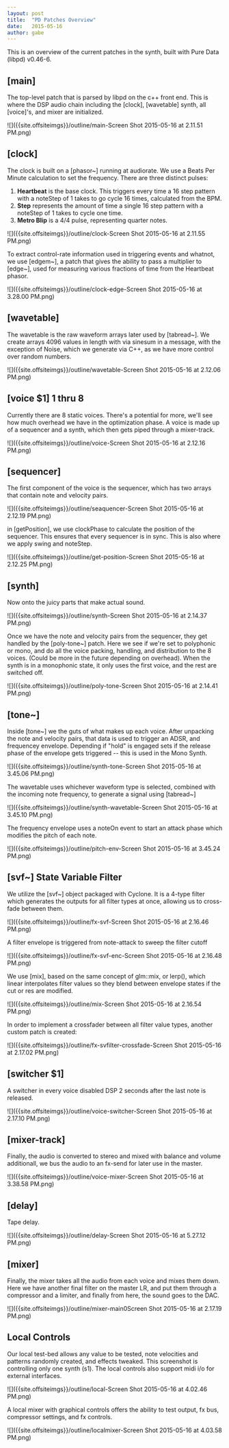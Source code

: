 ```yaml
---
layout: post
title:  "PD Patches Overview"
date:   2015-05-16
author: gabe
---
```


This is an overview of the current patches in the synth, built with Pure Data (libpd) v0.46-6.

## [main]

The top-level patch that is parsed by libpd on the c++ front end. This is where the DSP audio chain including the [clock], [wavetable] synth, all [voice]'s, and mixer are initialized.

![]({{site.offsiteimgs}}/outline/main-Screen Shot 2015-05-16 at 2.11.51 PM.png)

## [clock]

The clock is built on a [phasor~] running at audiorate. We use a Beats Per Minute calculation to set the frequency. There are three distinct pulses:

  1. **Heartbeat** is the base clock. This triggers every time a 16 step pattern with a noteStep of 1 takes to go cycle 16 times, calculated from the BPM.
  2. **Step** represents the amount of time a single 16 step pattern with a noteStep of 1 takes to cycle one time.
  3. **Metro Blip** is a 4/4 pulse, representing quarter notes.

![]({{site.offsiteimgs}}/outline/clock-Screen Shot 2015-05-16 at 2.11.55 PM.png)

To extract control-rate information used in triggering events and whatnot, we use [edgem~], a patch that gives the ability to pass a multiplier to [edge~], used for measuring various fractions of time from the Heartbeat phasor.

![]({{site.offsiteimgs}}/outline/clock-edge-Screen Shot 2015-05-16 at 3.28.00 PM.png)

## [wavetable]

The wavetable is the raw waveform arrays later used by [tabread~]. We create arrays 4096 values in length with via sinesum in a message, with the exception of Noise, which we generate via C++, as we have more control over random numbers.

![]({{site.offsiteimgs}}/outline/wavetable-Screen Shot 2015-05-16 at 2.12.06 PM.png)

## [voice $1] 1 thru 8

Currently there are 8 static voices. There's a potential for more, we'll see how much overhead we have in the optimization phase. A voice is made up of a sequencer and a synth, which then gets piped through a mixer-track.

![]({{site.offsiteimgs}}/outline/voice-Screen Shot 2015-05-16 at 2.12.16 PM.png)

## [sequencer]

The first component of the voice is the sequencer, which has two arrays that contain note and velocity pairs.

![]({{site.offsiteimgs}}/outline/seaquencer-Screen Shot 2015-05-16 at 2.12.19 PM.png)

in [getPosition], we use clockPhase to calculate the position of the sequencer. This ensures that every sequencer is in sync. This is also where we apply swing and noteStep.

![]({{site.offsiteimgs}}/outline/get-position-Screen Shot 2015-05-16 at 2.12.25 PM.png)

## [synth]

Now onto the juicy parts that make actual sound.

![]({{site.offsiteimgs}}/outline/synth-Screen Shot 2015-05-16 at 2.14.37 PM.png)

Once we have the note and velocity pairs from the sequencer, they get handled by the [poly-tone~] patch. Here we see if we're set to polyphonic or mono, and do all the voice packing, handling, and distribution to the 8 voices. (Could be more in the future depending on overhead). When the synth is in a monophonic state, it only uses the first voice, and the rest are switched off.

![]({{site.offsiteimgs}}/outline/poly-tone-Screen Shot 2015-05-16 at 2.14.41 PM.png)

## [tone~]

Inside [tone~] we the guts of what makes up each voice. After unpacking the note and velocity pairs, that data is used to trigger an ADSR, and frequencey envelope. Depending if "hold" is engaged sets if the release phase of the envelope gets triggered -- this is used in the Mono Synth.

![]({{site.offsiteimgs}}/outline/synth-tone-Screen Shot 2015-05-16 at 3.45.06 PM.png)

The wavetable uses whichever waveform type is selected, combined with the incoming note frequency, to generate a signal using [tabread~]

![]({{site.offsiteimgs}}/outline/synth-wavetable-Screen Shot 2015-05-16 at 3.45.10 PM.png)

The frequency envelope uses a noteOn event to start an attack phase which modifies the pitch of each note.

![]({{site.offsiteimgs}}/outline/pitch-env-Screen Shot 2015-05-16 at 3.45.24 PM.png)

## [svf~] State Variable Filter

We utilize the [svf~] object packaged with Cyclone. It is a 4-type filter which generates the outputs for all filter types at once, allowing us to cross-fade between them.

![]({{site.offsiteimgs}}/outline/fx-svf-Screen Shot 2015-05-16 at 2.16.46 PM.png)

A filter envelope is triggered from note-attack to sweep the filter cutoff

![]({{site.offsiteimgs}}/outline/fx-svf-enc-Screen Shot 2015-05-16 at 2.16.48 PM.png)

We use [mix], based on the same concept of glm::mix, or lerp(), which linear interpolates filter values so they blend between envelope states if the cut or res are modified.

![]({{site.offsiteimgs}}/outline/mix-Screen Shot 2015-05-16 at 2.16.54 PM.png)

In order to implement a crossfader between all filter value types, another custom patch is created:

![]({{site.offsiteimgs}}/outline/fx-svfilter-crossfade-Screen Shot 2015-05-16 at 2.17.02 PM.png)


## [switcher $1]

A switcher in every voice disabled DSP 2 seconds after the last note is released.

![]({{site.offsiteimgs}}/outline/voice-switcher-Screen Shot 2015-05-16 at 2.17.10 PM.png)

## [mixer-track]

Finally, the audio is converted to stereo and mixed with balance and volume additionall, we bus the audio to an fx-send for later use in the master.

![]({{site.offsiteimgs}}/outline/voice-mixer-Screen Shot 2015-05-16 at 3.38.58 PM.png)


## [delay]

Tape delay.

![]({{site.offsiteimgs}}/outline/delay-Screen Shot 2015-05-16 at 5.27.12 PM.png)


## [mixer]

Finally, the mixer takes all the audio from each voice and mixes them down. Here we have another final filter on the master LR, and put them through a compressor and a limiter, and finally from here, the sound goes to the DAC.

![]({{site.offsiteimgs}}/outline/mixer-main0Screen Shot 2015-05-16 at 2.17.19 PM.png)

## Local Controls

Our local test-bed allows any value to be tested, note velocities and patterns randomly created, and effects tweaked. This screenshot is controlling only one synth (s1). The local controls also support midi i/o for external interfaces.

![]({{site.offsiteimgs}}/outline/local-Screen Shot 2015-05-16 at 4.02.46 PM.png)

A local mixer with graphical controls offers the ability to test output, fx bus, compressor settings, and fx controls.

![]({{site.offsiteimgs}}/outline/localmixer-Screen Shot 2015-05-16 at 4.03.58 PM.png)


